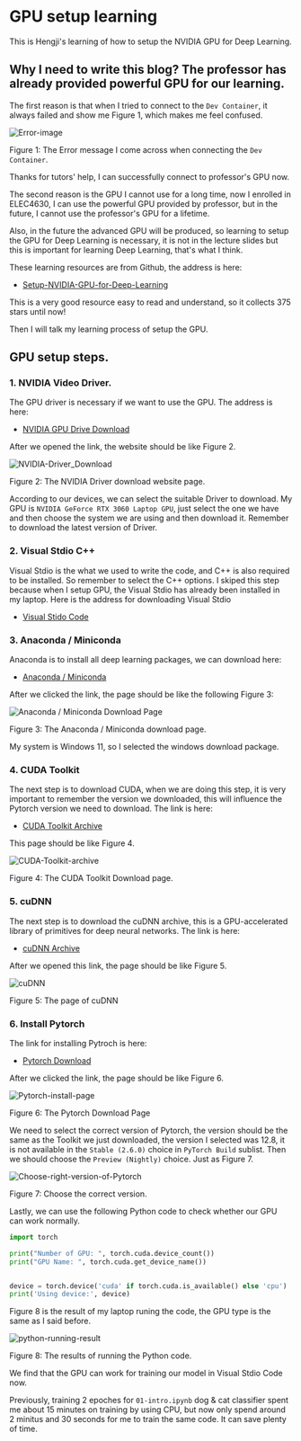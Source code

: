 # GPU setup learning

This is Hengji's learning of how to setup the NVIDIA GPU for Deep Learning.

## Why I need to write this blog? The professor has already provided powerful GPU for our learning.

The first reason is that when I tried to connect to the `Dev Container`, it always failed and show me Figure 1, which makes me feel confused.

![Error-image](blog-2-images/image1.png)

Figure 1: The Error message I come across when connecting the `Dev Container`.

Thanks for tutors' help, I can successfully connect to professor's GPU now.

The second reason is the GPU I cannot use for a long time, now I enrolled in ELEC4630, I can use the powerful GPU provided by professor, but in the future, I cannot use the professor's GPU for a lifetime. 

Also, in the future the advanced GPU will be produced, so learning to setup the GPU for Deep Learning is necessary, it is not in the lecture slides but this is important for learning Deep Learning, that's what I think.

These learning resources are from Github, the address is here:
 - [Setup-NVIDIA-GPU-for-Deep-Learning](https://github.com/entbappy/Setup-NVIDIA-GPU-for-Deep-Learning/blob/main/README.md)

This is a very good resource easy to read and understand, so it collects 375 stars until now!

Then I will talk my learning process of setup the GPU.

## GPU setup steps.

### 1. NVIDIA Video Driver.

The GPU driver is necessary if we want to use the GPU. The address is here:
 - [NVIDIA GPU Drive Download](https://www.nvidia.com/en-us/drivers/)

After we opened the link, the website should be like Figure 2.

![NVIDIA-Driver_Download](blog-2-images/image2.png)

Figure 2: The NVIDIA Driver download website page.

According to our devices, we can select the suitable Driver to download. My GPU is `NVIDIA GeForce RTX 3060 Laptop GPU`, just select the one we have and then choose the system we are using and then download it. Remember to download the latest version of Driver.

### 2. Visual Stdio C++

Visual Stdio is the what we used to write the code, and C++ is also required to be installed. So remember to select the C++ options. I skiped this step because when I setup GPU, the Visual Stdio has already been installed in my laptop. Here is the address for downloading Visual Stdio

 - [Visual Stido Code](https://code.visualstudio.com/)

### 3. Anaconda / Miniconda

Anaconda is to install all deep learning packages, we can download here:

 - [Anaconda / Miniconda](https://www.anaconda.com/download/success)

After we clicked the link, the page should be like the following Figure 3:

![Anaconda / Miniconda Download Page](blog-2-images/image3.png)

Figure 3: The Anaconda / Miniconda download page.

My system is Windows 11, so I selected the windows download package.

### 4. CUDA Toolkit

The next step is to download CUDA, when we are doing this step, it is very important to remember the version we downloaded, this will influence the Pytorch version we need to download. The link is here:

 - [CUDA Toolkit Archive](https://developer.nvidia.com/cuda-toolkit-archive)

This page should be like Figure 4.

![CUDA-Toolkit-archive](blog-2-images/image4.png)

Figure 4: The CUDA Toolkit Download page.

### 5. cuDNN 

The next step is to download the cuDNN archive, this is a GPU-accelerated library of primitives for deep neural networks. The link is here:

 - [cuDNN Archive](https://developer.nvidia.com/rdp/cudnn-archive)

After we opened this link, the page should be like Figure 5.

![cuDNN](blog-2-images/image5.png)

Figure 5: The page of cuDNN

### 6. Install Pytorch

The link for installing Pytroch is here:

 - [Pytorch Download](https://pytorch.org/get-started/locally/)

After we clicked the link, the page should be like Figure 6.

![Pytorch-install-page](blog-2-images/image6.png)

Figure 6: The Pytorch Download Page

We need to select the correct version of Pytorch, the version should be the same as the Toolkit we just downloaded, the version I selected was 12.8, it is not available in the `Stable (2.6.0)` choice in `PyTorch Build` sublist. Then we should choose the `Preview (Nightly)` choice. Just as Figure 7.

![Choose-right-version-of-Pytorch](blog-2-images/image7.png)

Figure 7: Choose the correct version.

Lastly, we can use the following Python code to check whether our GPU can work normally.

```python
import torch

print("Number of GPU: ", torch.cuda.device_count())
print("GPU Name: ", torch.cuda.get_device_name())


device = torch.device('cuda' if torch.cuda.is_available() else 'cpu')
print('Using device:', device)
```
Figure 8 is the result of my laptop runing the code, the GPU type is the same as I said before.

![python-running-result](blog-2-images/image8.png)

Figure 8: The results of running the Python code.

We find that the GPU can work for training our model in Visual Stdio Code now.

Previously, training 2 epoches for `01-intro.ipynb` dog & cat classifier spent me about 15 minutes on training by using CPU, but now only spend around 2 minitus and 30 seconds for me to train the same code. It can save plenty of time.






